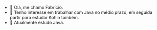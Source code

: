 - 👋 Olá, me chamo Fabrício.
- 👀 Tenho interesse em trabalhar com Java no médio prazo, em seguida partir para estudar Kotlin também.
- 🌱 Atualmente estudo Java.


